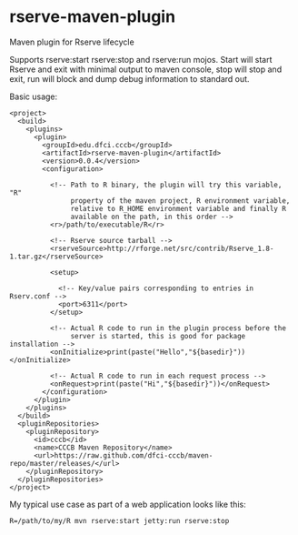 rserve-maven-plugin
===================

Maven plugin for Rserve lifecycle

Supports rserve:start rserve:stop and rserve:run mojos. Start will 
start Rserve and exit with minimal output to maven console, stop
will stop and exit, run will block and dump debug information to
standard out.

Basic usage:
```
<project>
  <build>
    <plugins>
      <plugin>
        <groupId>edu.dfci.cccb</groupId>
        <artifactId>rserve-maven-plugin</artifactId>
        <version>0.0.4</version>
        <configuration>
        
          <!-- Path to R binary, the plugin will try this variable, "R"
               property of the maven project, R environment variable,
               relative to R_HOME environment variable and finally R
               available on the path, in this order -->
          <r>/path/to/executable/R</r>

          <!-- Rserve source tarball -->
          <rserveSource>http://rforge.net/src/contrib/Rserve_1.8-1.tar.gz</rserveSource>

          <setup>

            <!-- Key/value pairs corresponding to entries in Rserv.conf -->
            <port>6311</port>
          </setup>

          <!-- Actual R code to run in the plugin process before the
               server is started, this is good for package installation -->
          <onInitialize>print(paste("Hello","${basedir}"))</onInitialize>

          <!-- Actual R code to run in each request process -->
          <onRequest>print(paste("Hi","${basedir}"))</onRequest>
        </configuration>
      </plugin>
    </plugins>
  </build>
  <pluginRepositories>
    <pluginRepository>
      <id>cccb</id>
      <name>CCCB Maven Repository</name>
      <url>https://raw.github.com/dfci-cccb/maven-repo/master/releases/</url>
    </pluginRepository>
  </pluginRepositories>
</project>
```
My typical use case as part of a web application looks like this:
```
R=/path/to/my/R mvn rserve:start jetty:run rserve:stop
```